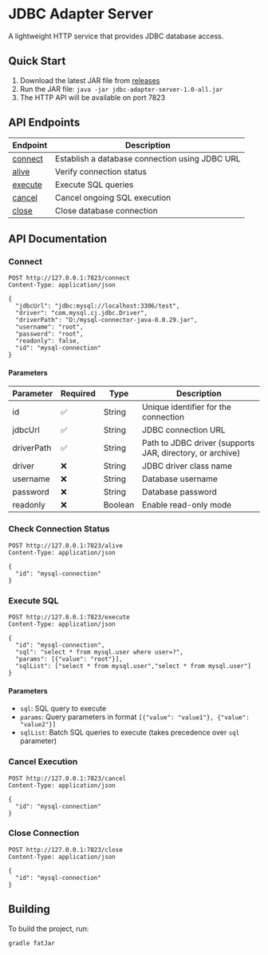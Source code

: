 # JDBC Adapter Server

A lightweight HTTP service that provides JDBC database access.

## Quick Start

1. Download the latest JAR file from [releases](https://github.com/database-client/jdbc-adapter-server/releases)
2. Run the JAR file: `java -jar jdbc-adapter-server-1.0-all.jar`
3. The HTTP API will be available on port 7823

## API Endpoints

| Endpoint         | Description                                    |
| ---------------- | ---------------------------------------------- |
| [connect](#connect) | Establish a database connection using JDBC URL |
| [alive](#alive)     | Verify connection status                       |
| [execute](#execute) | Execute SQL queries                            |
| [cancel](#cancel)   | Cancel ongoing SQL execution                   |
| [close](#close)     | Close database connection                      |

## API Documentation

### Connect

```http
POST http://127.0.0.1:7823/connect
Content-Type: application/json

{
  "jdbcUrl": "jdbc:mysql://localhost:3306/test",
  "driver": "com.mysql.cj.jdbc.Driver",
  "driverPath": "D:/mysql-connector-java-8.0.29.jar",
  "username": "root",
  "password": "root",
  "readonly": false,
  "id": "mysql-connection"
}
```

#### Parameters

| Parameter  | Required | Type    | Description                                               |
| ---------- | -------- | ------- | --------------------------------------------------------- |
| id         | ✅       | String  | Unique identifier for the connection                      |
| jdbcUrl    | ✅       | String  | JDBC connection URL                                       |
| driverPath | ✅       | String  | Path to JDBC driver (supports JAR, directory, or archive) |
| driver     | ❌       | String  | JDBC driver class name                                    |
| username   | ❌       | String  | Database username                                         |
| password   | ❌       | String  | Database password                                         |
| readonly   | ❌       | Boolean | Enable read-only mode                                     |

### Check Connection Status

```http
POST http://127.0.0.1:7823/alive
Content-Type: application/json

{
  "id": "mysql-connection"
}
```

### Execute SQL

```http
POST http://127.0.0.1:7823/execute
Content-Type: application/json

{
  "id": "mysql-connection",
  "sql": "select * from mysql.user where user=?",
  "params": [{"value": "root"}],
  "sqlList": ["select * from mysql.user","select * from mysql.user"]
}
```

#### Parameters

- `sql`: SQL query to execute
- `params`: Query parameters in format `[{"value": "value1"}, {"value": "value2"}]`
- `sqlList`: Batch SQL queries to execute (takes precedence over `sql` parameter)

### Cancel Execution

```http
POST http://127.0.0.1:7823/cancel
Content-Type: application/json

{
  "id": "mysql-connection"
}
```

### Close Connection

```http
POST http://127.0.0.1:7823/close
Content-Type: application/json

{
  "id": "mysql-connection"
}
```

## Building

To build the project, run:

```bash
gradle fatJar
```
